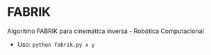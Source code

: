 # FABRIK
Algoritmo FABRIK para cinemática inversa - Robótica Computacional

- Uso: `python fabrik.py x y`
